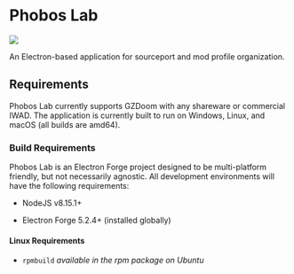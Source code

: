 # Phobos Lab

<img src="travis-ci.org/mccarrmb/phobos-lab.svg?branch=master">

An Electron-based application for sourceport and mod profile organization.

## Requirements

Phobos Lab currently supports GZDoom with any shareware or commercial IWAD. The application is currently built to run on Windows, Linux, and macOS (all builds are amd64).

### Build Requirements

Phobos Lab is an Electron Forge project designed to be multi-platform friendly, but not necessarily agnostic. All development environments will have the following requirements:

* NodeJS v8.15.1+

* Electron Forge 5.2.4+ (installed globally)

#### Linux Requirements

* `rpmbuild` *available in the rpm package on Ubuntu*

